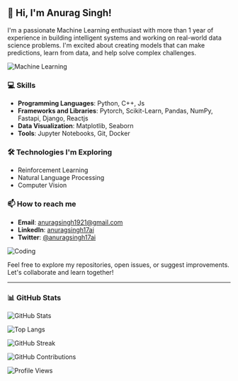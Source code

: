 ## 👋 Hi, I'm Anurag Singh!

I'm a passionate Machine Learning enthusiast with more than 1 year of experience in building intelligent systems and working on real-world data science problems. I'm excited about creating models that can make predictions, learn from data, and help solve complex challenges.

![Machine Learning](https://media.giphy.com/media/f6hnhHkks8bk4jwjh3/giphy.gif)


### 💻 Skills
- **Programming Languages**: Python, C++, Js
- **Frameworks and Libraries**: Pytorch, Scikit-Learn, Pandas, NumPy, Fastapi, Django, Reactjs
- **Data Visualization**: Matplotlib, Seaborn
- **Tools**: Jupyter Notebooks, Git, Docker

<!--
### 🌟 Projects
Here are a few highlights of my projects:
1. **Project Name**: Brief description of what the project does, what technologies were used, and your role.
   - ![Project Image](https://your-image-url.com)
2. **Project Name**: Brief description of what the project does, what technologies were used, and your role.
   - ![Project Image](https://your-image-url.com)
3. **Project Name**: Brief description of what the project does, what technologies were used, and your role.
   - ![Project Image](https://your-image-url.com)

   -->

### 🛠️ Technologies I'm Exploring
- Reinforcement Learning
- Natural Language Processing
- Computer Vision

### 📫 How to reach me
- **Email**: [anuragsingh1921@gmail.com](mailto:anuragsingh1921@gmail.com)
- **LinkedIn**: [anuragsingh17ai](https://x.com/anuragsingh17ai)
- **Twitter**: [@anuragsingh17ai](https://www.linkedin.com/in/anuragsinghshahi/)

![Coding](https://media.giphy.com/media/L8K62iTDkzGX6/giphy.gif)

Feel free to explore my repositories, open issues, or suggest improvements. Let's collaborate and learn together!

---

### 📊 GitHub Stats
![GitHub Stats](https://github-readme-stats.vercel.app/api?username=anuragsingh17ai&show_icons=true&theme=radical)   

![Top Langs](https://github-readme-stats.vercel.app/api/top-langs/?username=anuragsingh17ai&layout=compact&theme=radical)

![GitHub Streak](https://github-readme-streak-stats.herokuapp.com/?user=anuragsingh17ai&theme=radical)

![GitHub Contributions](https://activity-graph.herokuapp.com/graph?username=anuragsingh17ai&theme=radical)

![Profile Views](https://komarev.com/ghpvc/?username=anuragsingh17ai&color=blueviolet)

